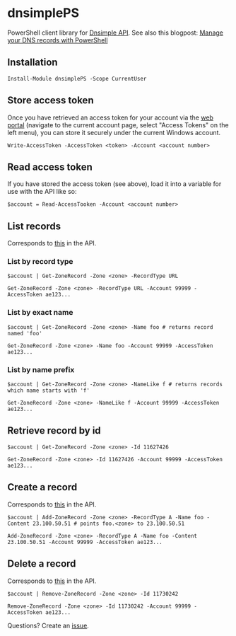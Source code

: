 # dnsimplePS
PowerShell client library for [Dnsimple API](https://developer.dnsimple.com/v2/).
See also this blogpost: [Manage your DNS records with PowerShell](https://www.kongsli.net/2017/11/08/manage-your-dns-…-with-powershell/)
## Installation
```posh
Install-Module dnsimplePS -Scope CurrentUser
```

## Store access token
Once you have retrieved an access token for your account via the [web portal](https://dnsimple.com/dashboard) (navigate to the current account page, select "Access Tokens" on the left menu), you can store it securely under the current Windows account.
```posh
Write-AccessToken -AccessToken <token> -Account <account number>
```

## Read access token
If you have stored the access token (see above), load it into a variable for use with the API like so:
```
$account = Read-AccessTooken -Account <account number>
```

## List records
Corresponds to [this](https://developer.dnsimple.com/v2/zones/records/#list) in the API.

### List by record type
```posh
$account | Get-ZoneRecord -Zone <zone> -RecordType URL
```

```posh
Get-ZoneRecord -Zone <zone> -RecordType URL -Account 99999 -AccessToken ae123...
```


### List by exact name
```posh
$account | Get-ZoneRecord -Zone <zone> -Name foo # returns record named 'foo'
```

```posh
Get-ZoneRecord -Zone <zone> -Name foo -Account 99999 -AccessToken ae123...
```

### List by name prefix
```posh
$account | Get-ZoneRecord -Zone <zone> -NameLike f # returns records which name starts with 'f'
```

```posh
Get-ZoneRecord -Zone <zone> -NameLike f -Account 99999 -AccessToken ae123...
```

## Retrieve record by id
```posh
$account | Get-ZoneRecord -Zone <zone> -Id 11627426
```

```posh
Get-ZoneRecord -Zone <zone> -Id 11627426 -Account 99999 -AccessToken ae123...
```

## Create a record
Corresponds to [this](https://developer.dnsimple.com/v2/zones/records/#create) in the API.
```posh
$account | Add-ZoneRecord -Zone <zone> -RecordType A -Name foo -Content 23.100.50.51 # points foo.<zone> to 23.100.50.51
```

```posh
Add-ZoneRecord -Zone <zone> -RecordType A -Name foo -Content 23.100.50.51 -Account 99999 -AccessToken ae123...
```

## Delete a record
Corresponds to [this](https://developer.dnsimple.com/v2/zones/records/#create) in the API.
```posh
$account | Remove-ZoneRecord -Zone <zone> -Id 11730242
```

```posh
Remove-ZoneRecord -Zone <zone> -Id 11730242 -Account 99999 -AccessToken ae123...
```

Questions? Create an [issue](https://github.com/vidarkongsli/dnsimplePS/issues).